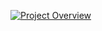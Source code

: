 [![Project Overview](https://img.youtube.com/vi/WttGz63APBQ/0.jpg)](https://www.youtube.com/watch?v=WttGz63APBQ)
